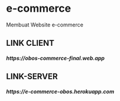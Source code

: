 # e-commerce
Membuat Website e-commerce

## LINK CLIENT
<h5>https://obos-commerce-final.web.app</h5>

## LINK-SERVER
<h5>https://e-commerce-obos.herokuapp.com<h5>